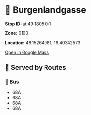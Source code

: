 # 🚉 Burgenlandgasse


**Stop ID:** at:49:1805:0:1

**Zone:** 0100

**Location:** 48.15264981, 16.40342573

[Open in Google Maps](https://www.google.com/maps?q=48.15264981,16.40342573)

## 🚆 Served by Routes

### 🚌 Bus
- 68A
- 68A
- 68A
- 68A